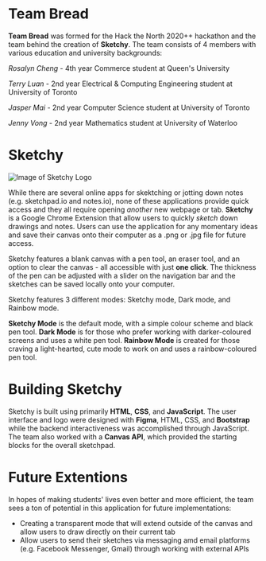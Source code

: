 # Team Bread
**Team Bread** was formed for the Hack the North 2020++ hackathon and the team behind the creation of **Sketchy**. The team consists of 4 members with various education and university backgrounds:

*Rosalyn Cheng* - 4th year Commerce student at Queen's University

*Terry Luan* - 2nd year Electrical & Computing Engineering student at University of Toronto

*Jasper Mai* - 2nd year Computer Science student at University of Toronto

*Jenny Vong* - 2nd year Mathematics student at University of Waterloo


# Sketchy
![Image of Sketchy Logo](https://github.com/terryluan12/bread/blob/main/sketchy/images/LOGO.png)

While there are several online apps for skektching or jotting down notes (e.g. sketchpad.io and notes.io), none of these applications provide quick access and they all require opening *another* new webpage or tab. **Sketchy** is a Google Chrome Extension that allow users to quickly *sketch* down drawings and notes. Users can use the application for any momentary ideas and save their canvas onto their computer as a .png or .jpg file for future access. 

Sketchy features a blank canvas with a pen tool, an eraser tool, and an option to clear the canvas - all accessible with just **one click**. The thickness of the pen can be adjusted with a slider on the navigation bar and the sketches can be saved locally onto your computer.

Sketchy features 3 different modes: Sketchy mode, Dark mode, and Rainbow mode. 

**Sketchy Mode** is the default mode, with a simple colour scheme and black pen tool.
**Dark Mode** is for those who prefer working with darker-coloured screens and uses a white pen tool.
**Rainbow Mode** is created for those craving a light-hearted, cute mode to work on and uses a rainbow-coloured pen tool.


# Building Sketchy
Sketchy is built using primarily **HTML**, **CSS**, and **JavaScript**. The user interface and logo were designed with **Figma**, HTML, CSS, and **Bootstrap** while the backend interactiveness was accomplished through JavaScript. The team also worked with a **Canvas API**, which provided the starting blocks for the overall sketchpad.


# Future Extentions
In hopes of making students' lives even better and more efficient, the team sees a ton of potential in this application for future implementations:
* Creating a transparent mode that will extend outside of the canvas and allow users to draw directly on their current tab
* Allow users to send their sketches via messaging amd email platforms (e.g. Facebook Messenger, Gmail) through working with external APIs

